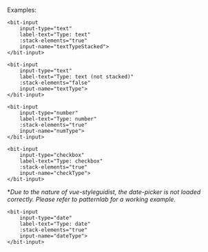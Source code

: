 Examples: 

```vue
<bit-input 
    input-type="text" 
    label-text="Type: text" 
    :stack-elements="true" 
    input-name="textTypeStacked">
</bit-input>
```

```vue
<bit-input 
    input-type="text" 
    label-text="Type: text (not stacked)" 
    :stack-elements="false" 
    input-name="textType">
</bit-input>
```

```vue
<bit-input 
    input-type="number" 
    label-text="Type: number" 
    :stack-elements="true" 
    input-name="numType">
</bit-input>
```

```vue
<bit-input 
    input-type="checkbox" 
    label-text="Type: checkbox" 
    :stack-elements="true" 
    input-name="checkType">
</bit-input>
```

&ast;_Due to the nature of vue-styleguidist, the date-picker is not loaded correctly. Please refer to patternlab for a working example._
```vue
<bit-input 
    input-type="date" 
    label-text="Type: date" 
    :stack-elements="true" 
    input-name="dateType">
</bit-input>
```